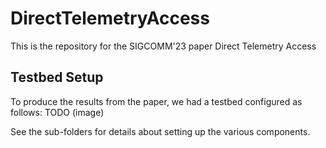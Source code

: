 # DirectTelemetryAccess
This is the repository for the SIGCOMM'23 paper Direct Telemetry Access

## Testbed Setup
To produce the results from the paper, we had a testbed configured as follows:
TODO (image)

See the sub-folders for details about setting up the various components.
